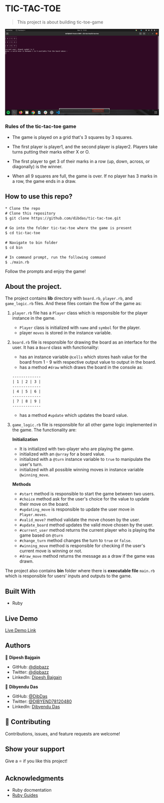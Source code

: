 
# TIC-TAC-TOE 

> This project is about building tic-toe-game

![screenshot](asset/tic.png)

### Rules of the tic-tac-toe game 

- The game is played on a grid that's 3 squares by 3 squares.

- The first player is player1, and the second player is player2. Players take turns putting their marks either X or O.

- The first player to get 3 of their marks in a row (up, down, across, or diagonally) is the winner.

- When all 9 squares are full, the game is over. If no player has 3 marks in a row, the game ends in a draw.


## How to use this repo?

```
* Clone the repo
# Clone this repository
$ git clone https://github.com/dibdas/tic-tac-toe.git

# Go into the folder tic-tac-toe where the game is present
$ cd tic-tac-toe

# Navigate to bin folder
$ cd bin

# In command prompt, run the following command
$ ./main.rb

```

Follow the prompts and enjoy the game!

## About the project.

The project contains **lib** directory with `board.rb`, `player.rb`, and `game_logic.rb` files. And these files contain the flow of the game as:
1. `player.rb` file has a `Player` class which is responsible for the player instance in the game.
    - `Player` class is initialized with `name` and `symbol` for the player.
    - player `moves` is stored in the instance variable.

2. `board.rb` file is responsible for drawing the board as an interface for the user. It has a `Board` class with functionality:
    -  has an instance variable `@cells` which stores hash value for the board from 1 - 9 with respective output value to output in the board.
    - has a method `#draw` which draws the board in the console as:
    ```
    -------------
    | 1 | 2 | 3 |
    -------------
    | 4 | 5 | 6 |
    -------------
    | 7 | 8 | 9 |
    -------------
    ```
    - has a method `#update` which updates the board value.

3. `game_logic.rb` file is responsible for all other game logic implemented in the game. The functionality are:

    **Initialization**
    - It is initialized with two-player who are playing the game.
    - initialized with an `@array` for a board value.
    - initialized with a `@turn` instance variable to `true` to manipulate the user's turn.
    - initialized with all possible winning moves in instance variable `@winning_move`.

    **Methods**
    - `#start` method is responsible to start the game between two users.
    - `#choice` method ask for the user's choice for the value to update their move on the board.
    - `#updating_move` is responsible to update the user move in `Player.moves`.
    - `#valid_move?` method validate the move chosen by the user.
    - `#update_board` method updates the valid move chosen by the user.
    - `#current_user` method returns the current player who is playing the game based on `@turn`
    - `#change_turn` method changes the turn to `true` or `false`.
    - `#winning_move` method is responsible for checking if the user's current move is winning or not.
    - `#draw_move` method returns the message as a draw if the game was drawn.

The project also contains **bin** folder where there is **executable file** `main.rb` which is responsible for users' inputs and outputs to the game.

## Built With

- Ruby

## Live Demo

[Live Demo Link](https://repl.it/@dipbazz/tic-tac-toe#bin/main.rb)

## Authors

👤 **Dipesh Bajgain**

- GitHub: [@dipbazz](https://github.com/dipbazz)
- Twitter: [@dipbazz](https://twitter.com/dipbazz)
- LinkedIn: [Dipesh Bajgain](https://www.linkedin.com/in/dipbazz/)

👤 **Dibyendu Das**

- GitHub: [@DibDas](https://github.com/dibdas)
- Twitter: [@DIBYEND78120480](https://twitter.com/DIBYEND78120480)
- LinkedIn: [Dibyendu Das](https://www.linkedin.com/in/dibyendu-das-b5967a1b1/)

## 🤝 Contributing

Contributions, issues, and feature requests are welcome!

## Show your support

Give a ⭐️ if you like this project!

## Acknowledgments

- Ruby docmentation
- [Ruby Guides](https://www.rubyguides.com/)


